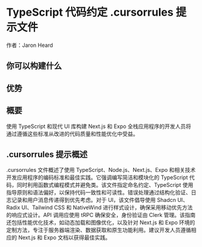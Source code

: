 # TypeScript 代码约定 .cursorrules 提示文件

作者：Jaron Heard

## 你可以构建什么


## 优势


## 概要
使用 TypeScript 和现代 UI 库构建 Next.js 和 Expo 全栈应用程序的开发人员将通过遵循这些标准从改进的代码质量和性能优化中受益。

## .cursorrules 提示概述
.cursorrules 文件概述了使用 TypeScript、Node.js、Next.js、Expo 和相关技术开发应用程序的编码标准和最佳实践。它强调编写简洁和模块化的 TypeScript 代码，同时利用函数式编程模式并避免类。该文件指定命名约定、TypeScript 使用指导原则和语法偏好，以保持代码一致性和可读性。错误处理通过结构化验证、日志记录和用户消息传递得到优先考虑。对于 UI，该文件倡导使用 Shadcn UI、Radix UI、Tailwind CSS 和 NativeWind 进行样式设计，确保采用移动优先方法的响应式设计。API 调用应使用 tRPC 确保安全，身份验证由 Clerk 管理。该指南还包括性能优化技术，如动态加载和图像优化，以及针对 Next.js 和 Expo 环境的定制方法，专注于服务器端渲染、数据获取和原生功能利用。建议开发人员遵循相应的 Next.js 和 Expo 文档以获得最佳实践。
